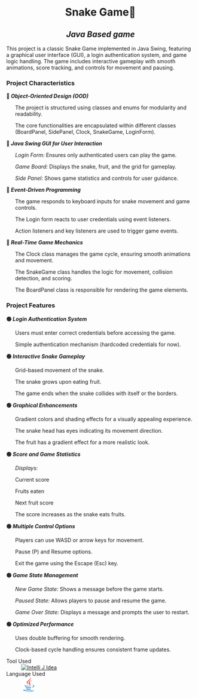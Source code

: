 <h1 align="center">Snake Game🐍</h1>
<h2 align="center"><i>Java Based game</i></h2>
<p>This project is a classic Snake Game implemented in Java Swing, featuring a graphical user interface (GUI), a login authentication system, and game logic handling. The game includes interactive gameplay with smooth animations, score tracking, and controls for movement and pausing.</p>
<h3>Project Characteristics</h3>
<p>📍<b><i> Object-Oriented Design (OOD)</i></b>
<ul>The project is structured using classes and enums for modularity and readability.</ul>
<ul>The core functionalities are encapsulated within different classes (BoardPanel, SidePanel, Clock, SnakeGame, LoginForm).</ul>
📍<b><i> Java Swing GUI for User Interaction</i></b>
<ul><i>Login Form:</i> Ensures only authenticated users can play the game.</ul>
<ul><i>Game Board:</i> Displays the snake, fruit, and the grid for gameplay.</ul>
<ul><i>Side Panel:</i> Shows game statistics and controls for user guidance.</ul>
📍<b><i> Event-Driven Programming</i></b>
<ul>The game responds to keyboard inputs for snake movement and game controls.</ul>
<ul>The Login form reacts to user credentials using event listeners.</ul>
<ul>Action listeners and key listeners are used to trigger game events.</ul>
📍<b><i> Real-Time Game Mechanics</i></b>
<ul>The Clock class manages the game cycle, ensuring smooth animations and movement.</ul>
<ul>The SnakeGame class handles the logic for movement, collision detection, and scoring.</ul>
<ul>The BoardPanel class is responsible for rendering the game elements.</ul>
<h3>Project Features</h3>
<b>🟢<i> Login Authentication System</i></b>
<ul>Users must enter correct credentials before accessing the game.</ul>
<ul>Simple authentication mechanism (hardcoded credentials for now).</ul>
<b>🟢<i> Interactive Snake Gameplay</i></b>
<ul>Grid-based movement of the snake.</ul>
<ul>The snake grows upon eating fruit.</ul>
<ul>The game ends when the snake collides with itself or the borders.</ul>
<b>🟢<i> Graphical Enhancements</i></b>
<ul>Gradient colors and shading effects for a visually appealing experience.</ul>
<ul>The snake head has eyes indicating its movement direction.</ul>
<ul>The fruit has a gradient effect for a more realistic look.</ul>
<b>🟢<i> Score and Game Statistics</i></b>
<ul><i>Displays:</i></ul>
<ul>Current score</ul>
<ul>Fruits eaten</ul>
<ul>Next fruit score</ul>
<ul>The score increases as the snake eats fruits.</ul>
<b>🟢<i> Multiple Control Options</i></b>
<ul>Players can use WASD or arrow keys for movement.</ul>
<ul>Pause (P) and Resume options.</ul>
<ul>Exit the game using the Escape (Esc) key.</ul>
<b>🟢<i> Game State Management</i></b>
<ul><i>New Game State:</i> Shows a message before the game starts.</ul>
<ul><i>Paused State:</i> Allows players to pause and resume the game.</ul>
<ul><i>Game Over State:</i> Displays a message and prompts the user to restart.</ul>
<b>🟢<i> Optimized Performance</i></b>
<ul>Uses double buffering for smooth rendering.</ul>
<ul>Clock-based cycle handling ensures consistent frame updates.</ul>
<dl>
  <dt>Tool Used</dt>
  <dd> <a href="https://www.jetbrains.com/idea/" target="_blank" rel="norefferer">  <img src="https://yt3.googleusercontent.com/sbknt7hweoIpYAqf_KyTjlDpe3DFdmG4MSd6mLITqhgVykim_cTf-4Tokamrw3X0iJ3a9h334g=s900-c-k-c0x00ffffff-no-rj" alt="Intelli J Idea" width="40" height="40"></a></dd>
  <dt>Language Used</dt>
  <dd><a href="https://www.java.com" target="_blank" rel="noreferrer" title="Java"> <img src="https://raw.githubusercontent.com/devicons/devicon/master/icons/java/java-original.svg" alt="java" width="40" height="40"/> </a></dd>
</dl></p>
